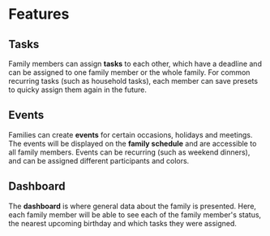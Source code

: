 
# Features

## Tasks

Family members can assign **tasks** to each other, which have a deadline and can be assigned to one family member or the whole family.
For common recurring tasks (such as household tasks), each member can save presets to quicky assign them again in the future.

## Events

Families can create **events** for certain occasions, holidays and meetings.
The events will be displayed on the **family schedule** and are accessible to all family members.
Events can be recurring (such as weekend dinners), and can be assigned different participants and colors.

## Dashboard

The **dashboard** is where general data about the family is presented.
Here, each family member will be able to see each of the family member's status, the nearest upcoming birthday and which tasks they were assigned.